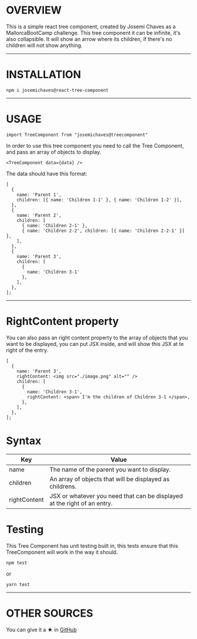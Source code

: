 # OVERVIEW

This is a simple react tree component, created by Josemi Chaves as a MallorcaBootCamp challenge.
This tree component it can be infinite, it's also collapsible. It will show an arrow where its children, if there's no children will not show anything.

---

# INSTALLATION

`npm i josemichaves@react-tree-component`

---

# USAGE

`import TreeComponent from "josemichaves@treecomponent"`

In order to use this tree component you need to call the Tree Component, and pass an array of objects to display.

`<TreeComponent data={data} />`

The data should have this format:

```
[
  {
    name: 'Parent 1',
    children: [{ name: 'Children 1-1' }, { name: 'Children 1-2' }],
  },
  {
    name: 'Parent 2',
    children: [
      { name: 'Children 2-1' },
      { name: 'Children 2-2', children: [{ name: 'Children 2-2-1' }] },
    ],
  },
  {
    name: 'Parent 3',
    children: [
      {
        name: 'Children 3-1'
      },
    ],
  },
];

```

---

# RightContent property

You can also pass an right content property to the array of objects that you want to be displayed, you can put JSX inside, and will show this JSX at te right of the entry.

```
[
  {
    name: 'Parent 3',
    rightContent: <img src="./image.png" alt="" />
    children: [
      {
        name: 'Children 3-1',
        rightContent: <span> I'm the children of Children 3-1 </span>,
      },
    ],
  },
];
```

# Syntax

| Key          | Value                                                                    |
| ------------ | ------------------------------------------------------------------------ |
| name         | The name of the parent you want to display.                              |
| children     | An array of objects that will be displayed as childrens.                 |
| rightContent | JSX or whatever you need that can be displayed at the right of an entry. |

# Testing

This Tree Component has unit testing built in, this tests ensure that this TreeComponent will work in the way it should.

`npm test`

or

`yarn test`

---

# OTHER SOURCES

You can give it a ★ in [GitHub](https://github.com/JosemiChaves9/react-tree-component!)
